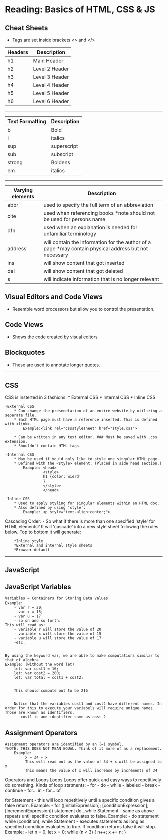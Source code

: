 # Reading: Basics of HTML, CSS & JS


## Cheat Sheets
 
 - Tags are set inside brackets <> and </>

| Headers      | Description |
| ----------- | ----------- |
| h1 | Main Header |
| h2 | Level 2 Header |
| h3 | Level 3 Header |
| h4 | Level 4 Header |
| h5 | Level 5 Header |
| h6 | Level 6 Header |

<hr/>

| Text Formatting | Description |
| --------------- | ----------- |
| b | Bold |
| i | italics |
| sup | superscript |
| sub | subscript |
| strong | Boldens |
| em | italics |

<hr/>

| Varying elements | Description |
| ------------ | ----------- |
| abbr | used to specify the full term of an abbreviation |
| cite | used when referencing books *note should not be used for persons name |
| dfn | used when an explanation is needed for unfamiliar terminology |
| address | will contain the information for the author of a page *may contain physical address but not necessary |
| ins | will show content that got inserted |
| del | will show content that got deleted |
| s | will indicate information that is no longer relevant |


## Visual Editors and Code Views
  
  - Resemble word processors but allow you to control the presentation.

## Code Views
 - Shows the code created by visual editors

## Blockquotes
 - These are used to annotate longer quotes.

<hr/>

## CSS

CSS is insterted in 3 fashions:
    * External CSS
    * Internal CSS
    * Inline CSS

    -External CSS
        * Can change the presenetation of an entire website by utilizing a separate file.
        * Each HTML page must have a reference inserted. This is defined with <link>.
            Example:<link rel="cssstylesheet" href="style.css">

        * Can be written in any text editor. ### Must be saved with .css extension.
        * Shouldn't contain HTML tags.

    -Internal CSS
        * May be used if you'd only like to style one singular HTML page.
        * Defined with the <style> element. (Placed in side head section.)
            Example: <head>
                     <style>
                     h1 {color: wierd'
                     }
                     </style>
                     </head>

    -Inline CSS
        * Used to apply styling for singular elements within an HTML doc.
        * Also defined by using 'style'.
            Example: <p style="text-align:center;">

Cascading Order:
    - So what if there is more than one specified 'style' for HTML elements? It will 'cascade' into a new style sheet following the rules below. Top to bottom it will generate:

        *Inline style
        *External and internal style sheets 
        *Browser default
<hr/>

## JavaScript

## JavaScript Variables
    
    Variables = Containers for Storing Data Values
    Example:
        - var r = 20;
        - var x = 15;
        - var u = 17
        - so on and so forth.
    This will read as:
        - variable r will store the value of 20
        - variable x will store the value of 15
        - variable u will store the value of 17
        -etc.
 

    By using the keyword var, we are able to make computations similar to that of algebra
    Example: (without the word let)
        let: var cost1 = 16;
        let: var cost2 = 200;
        let: var total = cost1 + cost2;      
 

        This should compute out to be 216
 

        Notice that the variables cost1 and cost2 have different names. In order for this to execute your variabels will require unique names. Those are known as identifiers.
         - cost1 is and identifier same as cost 2
 

## Assignment Operators
    Assignment operators are identified by an (=) symbol.
    *NOTE: THIS DOES NOT MEAN EQUAL. Think of it more of as a replacement.
        Example:
             x = 34 + x
             This will read out as the value of 34 + x will be assigned to  x
             This means the value of x will increase by increments of 34

Operators and Loops
Loops
Loops offer quick and easy ways to repetitively do something.
Kinds of loop statments:
    - for
    - do
    - while
    - labeled
    - break
    - continue
    - for... in
    - for... of

for Statement - this will loop repetitively until a specific condition gives a false return.
    Example:
        - for ([initialExpression]; [conditionExpression]; [incrementExpression])
            statement
do...while Statement - same as above repeats until specific  condition evaluates to false.
    Example:
        - do
            statement
        while (condition);
while Statement - executes statements as long as specified condition evaluates to true. If condition returns false it will stop.
    Example:
        - let n = 0;
          let x = 0;
          while (n < 3) {
            n++;
            x += n;
        }